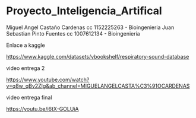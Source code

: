 # Proyecto_Inteligencia_Artifical

Miguel Angel Castaño Cardenas cc 1152225263 - Bioingenieria
Juan Sebastian Pinto Fuentes cc 1007612134 - Bioingenieria

Enlace a kaggle 

https://www.kaggle.com/datasets/vbookshelf/respiratory-sound-database

video entrega 2

https://www.youtube.com/watch?v=q8w_qBv2ZIg&ab_channel=MIGUELANGELCASTA%C3%91OCARDENAS

video entrega final

https://youtu.be/i6tX-GOLUiA



